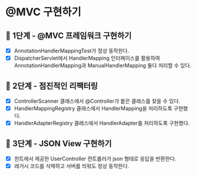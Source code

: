 # @MVC 구현하기

## 🚀 1단계 - @MVC 프레임워크 구현하기

 * [x] AnnotationHandlerMappingTest가 정상 동작한다.
 * [x] DispatcherServlet에서 HandlerMapping 인터페이스를 활용하여 AnnotationHandlerMapping과 ManualHandlerMapping 둘다 처리할 수 있다.

## 🚀 2단계 - 점진적인 리팩터링

 * [x] ControllerScanner 클래스에서 @Controller가 붙은 클래스를 찾을 수 있다.
 * [x] HandlerMappingRegistry 클래스에서 HandlerMapping을 처리하도록 구현했다.
 * [x] HandlerAdapterRegistry 클래스에서 HandlerAdapter를 처리하도록 구현했다.

## 🚀 3단계 - JSON View 구현하기

 * [x] 힌트에서 제공한 UserController 컨트롤러가 json 형태로 응답을 반환한다.
 * [x] 레거시 코드를 삭제하고 서버를 띄워도 정상 동작한다.
